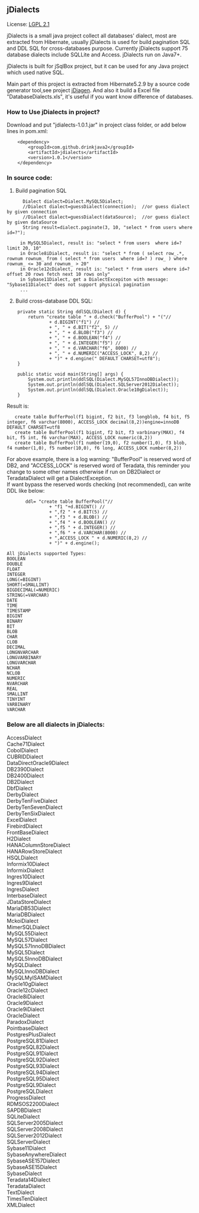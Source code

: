## jDialects
License: [LGPL 2.1](http://www.gnu.org/licenses/lgpl-2.1.html)  
  
jDialects is a small java project collect all databases' dialect, most are extracted from Hibernate, usually jDialects is used for build pagination SQL and DDL SQL for cross-databases purpose. Currently jDialects support 75 database dialects include SQLLite and Access. jDialects run on Java7+.  
  
jDialects is built for jSqlBox project, but it can be used for any Java project which used native SQL.  
  
Main part of this project is extracted from Hibernate5.2.9 by a source code generator tool,see project [jDiagen](https://github.com/drinkjava2/jDiagen). And also it build a Excel file "DatabaseDialects.xls", it's useful if you want know difference of databases.  
  
### How to Use jDialects in project?   
Download and put "jdialects-1.0.1.jar" in project class folder, or add below lines in pom.xml: 
```
	<dependency>  
		<groupId>com.github.drinkjava2</groupId>  
		<artifactId>jdialects</artifactId>  
		<version>1.0.1</version>  
	</dependency> 
```
  
### In source code:
   1) Build pagination SQL    
```   
      Dialect dialect=Dialect.MySQL5Dialect;
      //Dialect dialect=guessDialect(connection);  //or guess dialect by given connection
      //Dialect dialect=guessDialect(dataSource);  //or guess dialect by given dataSource
      String result=dialect.paginate(3, 10, "select * from users where id=?");
      
     in MySQL5Dialect, result is: "select * from users  where id=? limit 20, 10"
     in Oracle8iDialect, result is: "select * from ( select row_.*, rownum rownum_ from ( select * from users  where id=? ) row_ ) where rownum_ <= 30 and rownum_ > 20"
     in Oracle12cDialect, result is: "select * from users  where id=? offset 20 rows fetch next 10 rows only"
     in Sybase11Dialect, get a DialectExcepiton with message: "Sybase11Dialect" does not support physical pagination
     ...
```	 
      
   2) Build cross-database DDL SQL: 
```   
	private static String ddlSQL(Dialect d) {
		return "create table " + d.check("BufferPool") + "("//
				+ d.BIGINT("f1") //
				+ ", " + d.BIT("f2", 5) //
				+ ", " + d.BLOB("f3") //
				+ ", " + d.BOOLEAN("f4") //
				+ ", " + d.INTEGER("f5") //
				+ ", " + d.VARCHAR("f6", 8000) //
				+ ", " + d.NUMERIC("ACCESS_LOCK", 8,2) // 
				+ ")" + d.engine(" DEFAULT CHARSET=utf8");
	}

	public static void main(String[] args) {
		System.out.println(ddlSQL(Dialect.MySQL57InnoDBDialect));
		System.out.println(ddlSQL(Dialect.SQLServer2012Dialect));
		System.out.println(ddlSQL(Dialect.Oracle10gDialect));
	} 
```	
  Result is:  
```
   create table BufferPool(f1 bigint, f2 bit, f3 longblob, f4 bit, f5 integer, f6 varchar(8000), ACCESS_LOCK decimal(8,2))engine=innoDB DEFAULT CHARSET=utf8
   create table BufferPool(f1 bigint, f2 bit, f3 varbinary(MAX), f4 bit, f5 int, f6 varchar(MAX), ACCESS_LOCK numeric(8,2))
   create table BufferPool(f1 number(19,0), f2 number(1,0), f3 blob, f4 number(1,0), f5 number(10,0), f6 long, ACCESS_LOCK number(8,2))
```   
   
   For above example, there is a log warning: "BufferPool" is reserved word of DB2, and "ACCESS_LOCK" is reserved word of Teradata, this reminder you change to some other names otherwise if run on DB2Dialect or TeradataDialect will get a DialectException.  
   If want bypass the reserved words checking (not recommended), can write DDL like below:   
```   
	   ddl= "create table BufferPool("//
				+ "f1 "+d.BIGINT() //
				+ ",f2 " + d.BIT(5) //
				+ ",f3 " + d.BLOB() //
				+ ",f4 " + d.BOOLEAN() //
				+ ",f5 " + d.INTEGER() //
				+ ",f6 " + d.VARCHAR(8000) //
				+ ",ACCESS_LOCK " + d.NUMERIC(8,2) // 
				+ ")" + d.engine();
```
    All jDialects supported Types:  
	BOOLEAN  
	DOUBLE  
	FLOAT  
	INTEGER  
	LONG(=BIGINT)  
	SHORT(=SMALLINT)  
	BIGDECIMAL(=NUMERIC)  
	STRING(=VARCHAR)  
	DATE  
	TIME  
	TIMESTAMP  
	BIGINT  
	BINARY  
	BIT  
	BLOB  
	CHAR  
	CLOB  
	DECIMAL  
	LONGNVARCHAR  
	LONGVARBINARY  
	LONGVARCHAR  
	NCHAR  
	NCLOB  
	NUMERIC  
	NVARCHAR  
	REAL  
	SMALLINT  
	TINYINT  
	VARBINARY  
	VARCHAR  
	
### Below are all dialects in jDialects:  
AccessDialect  
Cache71Dialect  
CobolDialect  
CUBRIDDialect  
DataDirectOracle9Dialect  
DB2390Dialect  
DB2400Dialect  
DB2Dialect  
DbfDialect  
DerbyDialect  
DerbyTenFiveDialect  
DerbyTenSevenDialect  
DerbyTenSixDialect  
ExcelDialect  
FirebirdDialect  
FrontBaseDialect  
H2Dialect  
HANAColumnStoreDialect  
HANARowStoreDialect  
HSQLDialect  
Informix10Dialect  
InformixDialect  
Ingres10Dialect  
Ingres9Dialect  
IngresDialect  
InterbaseDialect  
JDataStoreDialect  
MariaDB53Dialect  
MariaDBDialect  
MckoiDialect  
MimerSQLDialect  
MySQL55Dialect  
MySQL57Dialect  
MySQL57InnoDBDialect  
MySQL5Dialect  
MySQL5InnoDBDialect  
MySQLDialect  
MySQLInnoDBDialect  
MySQLMyISAMDialect  
Oracle10gDialect  
Oracle12cDialect  
Oracle8iDialect  
Oracle9Dialect  
Oracle9iDialect  
OracleDialect  
ParadoxDialect  
PointbaseDialect  
PostgresPlusDialect  
PostgreSQL81Dialect  
PostgreSQL82Dialect  
PostgreSQL91Dialect  
PostgreSQL92Dialect  
PostgreSQL93Dialect  
PostgreSQL94Dialect  
PostgreSQL95Dialect  
PostgreSQL9Dialect  
PostgreSQLDialect  
ProgressDialect  
RDMSOS2200Dialect  
SAPDBDialect  
SQLiteDialect  
SQLServer2005Dialect  
SQLServer2008Dialect  
SQLServer2012Dialect  
SQLServerDialect  
Sybase11Dialect  
SybaseAnywhereDialect  
SybaseASE157Dialect  
SybaseASE15Dialect  
SybaseDialect  
Teradata14Dialect  
TeradataDialect  
TextDialect  
TimesTenDialect  
XMLDialect  
